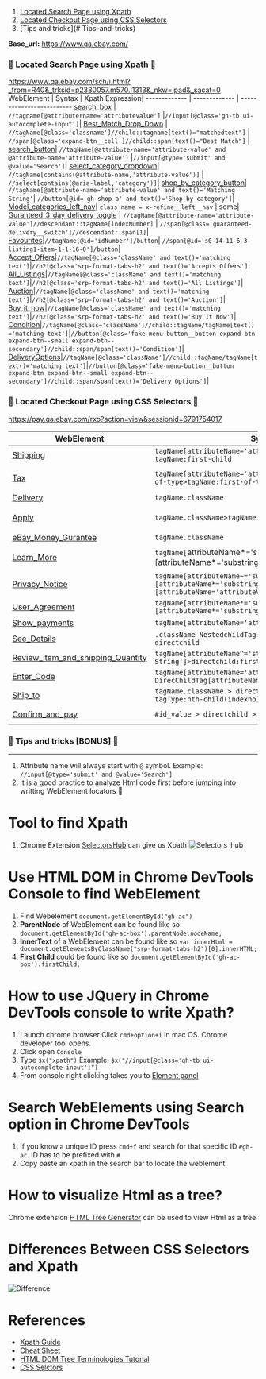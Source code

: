 1. [Located Search Page using Xpath](#Located-Search-Page-using-Xpath)
2. [Located Checkout Page using CSS Selectors](#Located-Checkout-Page-using-CSS-Selectors)
3. [Tips and tricks](# Tips-and-tricks)

**Base_url:** https://www.qa.ebay.com/
### :eyes: Located Search Page using Xpath :eyes:
https://www.qa.ebay.com/sch/i.html?_from=R40&_trksid=p2380057.m570.l1313&_nkw=ipad&_sacat=0                    
WebElement         | Syntax   | Xpath Expression|
------------- | -------------   | -------------------------
[search_box](https://github.corp.ebay.com/pboopathi/Xpath-CheatSheet/blob/master/Images/search_box.png)  | `//tagname[@attributername='attributevalue']` |`//input[@class='gh-tb ui-autocomplete-input']`|
[Best_Match_Drop_Down](https://github.corp.ebay.com/pboopathi/Xpath-CheatSheet/blob/master/Images/Best_Match_Drop_Down.png)  | `//tagName[@class='classname']//child::tagname[text()="matchedtext"]`    | `//span[@class='expand-btn__cell']//child::span[text()="Best Match"]` |
[search_button](https://github.corp.ebay.com/pboopathi/Xpath-CheatSheet/blob/master/Images/Search_Button.png)| `//tagName[@attribute-name='attribute-value' and @attribute-name='attribute-value']` |`//input[@type='submit' and @value='Search']`|
[select_category_dropdown](https://github.corp.ebay.com/pboopathi/Xpath-CheatSheet/blob/master/Images/Select_categoty.png)| `//tagName[contains(@attribute-name,'attribute-value')]` | `//select[contains(@aria-label,'category')]`|
[shop_by_category_button](https://github.corp.ebay.com/pboopathi/Xpath-CheatSheet/blob/master/Images/Shop_By_category.png)| `//tagName[@attribute-name='attribute-value' and text()='Matching String'`| `//button[@id='gh-shop-a' and text()='Shop by category']`|
[Model_categories_left_nav](https://github.corp.ebay.com/pboopathi/Xpath-CheatSheet/blob/master/Images/Model_category.png)| `class name = x-refine__left__nav` | some|
[Guranteed_3_day_delivery_toggle](https://github.corp.ebay.com/pboopathi/Xpath-CheatSheet/blob/master/Images/Guranteed_3_day_delivery_toggle.png) | `//tagName[@attribute-name='attribute-value']//descendant::tagName[indexNumber]` | `//span[@class='guaranteed-delivery__switch']//descendant::span[1]`|
[Favourites](https://github.corp.ebay.com/pboopathi/Xpath-CheatSheet/blob/master/Images/Favourites.png)|`//tagName[@id='idNumber']/button`| `//span[@id='s0-14-11-6-3-listing1-item-1-1-16-0']/button`|
[Accept_Offers](https://github.corp.ebay.com/pboopathi/Xpath-CheatSheet/blob/master/Images/Accept_Offers.png)|`//tagName[@class='className' and text()='matching text']`|`//h2[@class='srp-format-tabs-h2' and text()='Accepts Offers']`|
[All_Listings](https://github.corp.ebay.com/pboopathi/Xpath-CheatSheet/blob/master/Images/All_Listings.png)|`//tagName[@class='className' and text()='matching text']`|`//h2[@class='srp-format-tabs-h2' and text()='All Listings']`|
[Auction](https://github.corp.ebay.com/pboopathi/Xpath-CheatSheet/blob/master/Images/Auction.png)|`//tagName[@class='className' and text()='matching text']`|`//h2[@class='srp-format-tabs-h2' and text()='Auction']`|
[Buy_it_now](https://github.corp.ebay.com/pboopathi/Xpath-CheatSheet/blob/master/Images/Buy_it_now.png)|`//tagName[@class='className' and text()='matching text']`|`//h2[@class='srp-format-tabs-h2' and text()='Buy It Now']`|
[Condition](https://github.corp.ebay.com/pboopathi/Xpath-CheatSheet/blob/master/Images/Condition.png)|`//tagName[@class='className']//child::tagName/tagName[text()='matching text']`|`//button[@class='fake-menu-button__button expand-btn expand-btn--small expand-btn--secondary']//child::span/span[text()='Condition']`|
[DeliveryOptions](https://github.corp.ebay.com/pboopathi/Xpath-CheatSheet/blob/master/Images/DeliveryOptions.png)|`//tagName[@class='className']//child::tagName/tagName[text()='matching text']`|`//button[@class='fake-menu-button__button expand-btn expand-btn--small expand-btn--secondary']//child::span/span[text()='Delivery Options']`|

### :money_mouth_face: Located Checkout Page using CSS Selectors :money_mouth_face:
https://pay.qa.ebay.com/rxo?action=view&sessionid=6791754017

  WebElement         | Syntax   | CSS Selectors|
------------- | -------------   | -------------------------
[Shipping](https://github.corp.ebay.com/pboopathi/WebElement-Locator-PlayBook/blob/master/Images/Shipping.png)|`tagName[attributeName='attributeValue'] > tagName:first-child`|`tr[data-test-id='SHIPPING'] > td:first-child`|
[Tax](https://github.corp.ebay.com/pboopathi/WebElement-Locator-PlayBook/blob/master/Images/Tax.png)|`tagName[attributeName='attributeValue']>tagName:first-of-type>tagName:first-of-type`|`tr[data-test-id='SALES_TAX']>td:first-of-type>span:first-of-type`|
[Delivery](https://github.corp.ebay.com/pboopathi/WebElement-Locator-PlayBook/blob/master/Images/Delivery.png)|`tagName.className`|`div.section-title`|
[Apply](https://github.corp.ebay.com/pboopathi/WebElement-Locator-PlayBook/blob/master/Images/Apply.png)|`tagName.className>tagName.className:enabled`|`div.incentives-button>button.btn.btn--primary.btn--medium:enabled`|
[eBay_Money_Gurantee](https://github.corp.ebay.com/pboopathi/WebElement-Locator-PlayBook/blob/master/Images/eBay_Money_Gurantee.png)|`tagName.className`|`div.ebay-money-back`|
[Learn_More](https://github.corp.ebay.com/pboopathi/WebElement-Locator-PlayBook/blob/master/Images/Learn_More.png)|`tagName[`attributeName*='substring'][attributeName*='substring'][target='MatchingString']`|`a[title*='Opens'][href*='paying-tax'][target='_blank']`|
[Privacy_Notice](https://github.corp.ebay.com/pboopathi/WebElement-Locator-PlayBook/blob/master/Images/Privacy_Notice.png)|`tagName[attributeName~='substring'][attributeName*='substring'][attributeName='attributeValue]'`|`a[title~='Opens'][href*='privacy'][target='_blank']`|
[User_Agreement](https://github.corp.ebay.com/pboopathi/WebElement-Locator-PlayBook/blob/master/Images/User_Agreement.png)|`tagName[attributeName*='substring'][attributeName*='substring']`|`a[title*='Opens'][href*='user-agreement.html']`|
[Show_payments](https://github.corp.ebay.com/pboopathi/WebElement-Locator-PlayBook/blob/master/Images/Show_payments.png)|`tagName[attributeName='attributeValue']`|`a[data-test-id='SHOW_MORE']`|
[See_Details](https://github.corp.ebay.com/pboopathi/WebElement-Locator-PlayBook/blob/master/Images/See_Details.png)|`.className NestedchildTag:nth-last-child(indexNo) > directchild`|`.text-center.buyer-protection div:nth-last-child(1) > a`|
[Review_item_and_shipping_Quantity](https://github.corp.ebay.com/pboopathi/WebElement-Locator-PlayBook/blob/master/Images/Review_item_and_shipping_Quantity.png)|`tagName[attributeName^='starts-with-String']>directchild:first-child`|`select[id^='qty-BId']>option:first-child`|
[Enter_Code](https://github.corp.ebay.com/pboopathi/WebElement-Locator-PlayBook/blob/master/Images/Enter_Code.png)|`tagName[attributeName='attributeValue']+tagName > DirecChildTag[attributeName='attributeValue']`|`label[for='redemptionCode']+div > input[name='redemptionCode']`|
[Ship_to](https://github.corp.ebay.com/pboopathi/WebElement-Locator-PlayBook/blob/master/Images/Ship_to.png)|`tagName.className > directchild > directchild tagType:nth-child(indexno)`|`h2.module-title > span > span span:nth-child(1)`|
[Confirm_and_pay](https://github.corp.ebay.com/pboopathi/WebElement-Locator-PlayBook/blob/master/Images/Confirm_and_pay.png)|`#id_value > directchild > directchild > directchild`|`#page-form > div > button > span`|



### :money_with_wings: Tips and tricks [BONUS] :money_with_wings:
-----------------------------------------------------------------
1. Attribute name will always start with `@` symbol. Example: `//input[@type='submit' and @value='Search']`
2. It is a good practice to analyze Html code first before jumping into writting WebElement locators :thinking:

# Tool to find Xpath
1. Chrome Extension [SelectorsHub](https://chrome.google.com/webstore/detail/selectorshub/ndgimibanhlabgdgjcpbbndiehljcpfh/related?hl=en) can give us Xpath
![Selectors_hub](https://github.corp.ebay.com/pboopathi/Xpath-CheatSheet/blob/master/Images/Selectorshub.gif)


# Use HTML DOM in Chrome DevTools Console to find WebElement
1. Find Webelement `document.getElementById("gh-ac")`
2. **ParentNode** of WebElement can be found like so `document.getElementById('gh-ac-box').parentNode.nodeName;`
3. **InnerText** of a WebElement can be found like so `var innerHtml = document.getElementsByClassName("srp-format-tabs-h2")[0].innerHTML;`
4. **First Child** could be found like so `document.getElementById('gh-ac-box').firstChild;`

# How to use JQuery in Chrome DevTools console to write Xpath?
1. Launch chrome browser Click `cmd+option+i` in mac OS. Chrome developer tool opens.
2. Click open `Console`
3. Type `$x("xpath")` Example: `$x("//input[@class='gh-tb ui-autocomplete-input']")`
4. From console right clicking takes you to [Element panel](https://github.corp.ebay.com/pboopathi/Xpath-CheatSheet/blob/master/Images/Chrome_console.gif)


# Search WebElements using Search option in Chrome DevTools 
1. If you know a unique ID press `cmd+f` and search for that specific ID `#gh-ac`. ID has to be prefixed with `#`
2. Copy paste an xpath in the search bar to locate the weblement

# How to visualize Html as a tree?
 Chrome extension [HTML Tree Generator](https://chrome.google.com/webstore/detail/html-tree-generator/dlbbmhhaadfnbbdnjalilhdakfmiffeg) can be used to view Html as a tree

# Differences Between CSS Selectors and Xpath
![Difference](https://github.corp.ebay.com/pboopathi/WebElement-Locator-PlayBook/blob/master/Images/DifferencesBetweenXpathadnCSS.png)

# References
- [Xpath Guide](https://www.lambdatest.com/blog/complete-guide-for-using-xpath-in-selenium-with-examples/)
- [Cheat Sheet](https://devhints.io/xpath)
- [HTML DOM Tree Terminologies Tutorial](https://www.youtube.com/watch?v=N1Pe-wBtmx4)
- [CSS Selctors](https://saucelabs.com/resources/articles/selenium-tips-css-selectors)

